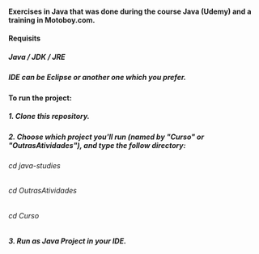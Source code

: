#### Exercises in Java that was done during the course Java (Udemy) and a training in Motoboy.com.

#### Requisits

##### Java / JDK / JRE

##### IDE can be Eclipse or another one which you prefer.

#### To run the project:

##### 1. Clone this repository.

##### 2. Choose which project you'll run (named by "Curso" or "OutrasAtividades"), and type the follow directory:

###### cd java-studies
###### cd OutrasAtividades
###### cd Curso

##### 3. Run as Java Project in your IDE.




